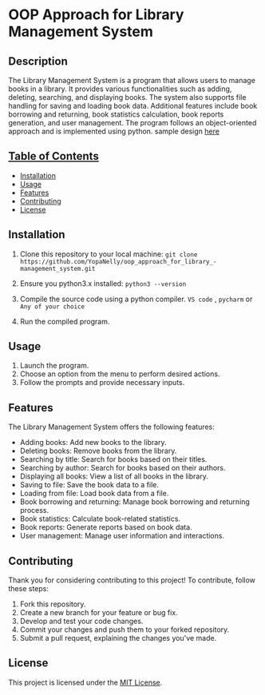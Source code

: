 # OOP Approach for Library Management System

## Description
The Library Management System is a program that allows users to manage books in a library. It provides various functionalities such as adding, deleting, searching, and displaying books. The system also supports file handling for saving and loading book data. Additional features include book borrowing and returning, book statistics calculation, book reports generation, and user management. The program follows an object-oriented approach and is implemented using python. sample design <a href="https://github.com/YopaNelly/oop_approach_for_library_-management_system/blob/main/Screenshot%20from%202023-08-12%2008-52-16.png"> here</h>


## Table of Contents
- [Installation](#installation)
- [Usage](#usage)
- [Features](#features)
- [Contributing](#contributing)
- [License](#license)

## Installation
1. Clone this repository to your local machine:
`git clone https://github.com/YopaNelly/oop_approach_for_library_-management_system.git`

2. Ensure you python3.x installed:
`python3 --version`
3. Compile the source code using a python compiler.
`VS code` , `pycharm` or `Any of your choice`
4. Run the compiled program.

## Usage
1. Launch the program.
2. Choose an option from the menu to perform desired actions.
3. Follow the prompts and provide necessary inputs.

## Features
The Library Management System offers the following features:

- Adding books: Add new books to the library.
- Deleting books: Remove books from the library.
- Searching by title: Search for books based on their titles.
- Searching by author: Search for books based on their authors.
- Displaying all books: View a list of all books in the library.
- Saving to file: Save the book data to a file.
- Loading from file: Load book data from a file.
- Book borrowing and returning: Manage book borrowing and returning process.
- Book statistics: Calculate book-related statistics.
- Book reports: Generate reports based on book data.
- User management: Manage user information and interactions.

## Contributing
Thank you for considering contributing to this project! To contribute, follow these steps:
1. Fork this repository.
2. Create a new branch for your feature or bug fix.
3. Develop and test your code changes.
4. Commit your changes and push them to your forked repository.
5. Submit a pull request, explaining the changes you've made.

## License
This project is licensed under the [MIT License](LICENSE).
